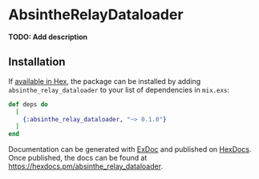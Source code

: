 # AbsintheRelayDataloader

**TODO: Add description**

## Installation

If [available in Hex](https://hex.pm/docs/publish), the package can be installed
by adding `absinthe_relay_dataloader` to your list of dependencies in `mix.exs`:

```elixir
def deps do
  [
    {:absinthe_relay_dataloader, "~> 0.1.0"}
  ]
end
```

Documentation can be generated with [ExDoc](https://github.com/elixir-lang/ex_doc)
and published on [HexDocs](https://hexdocs.pm). Once published, the docs can
be found at <https://hexdocs.pm/absinthe_relay_dataloader>.


